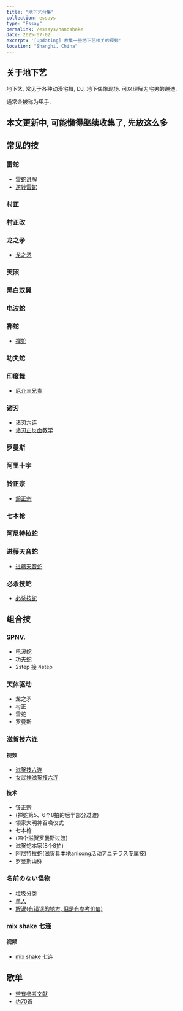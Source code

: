 ```yaml
---
title: "地下艺合集"
collection: essays
type: "Essay"
permalink: /essays/handshake
date: 2025-07-02
excerpt: '[Updating] 收集一些地下艺相关的视频'
location: "Shanghi, China"
---
```


## 关于地下艺

地下艺, 常见于各种动漫宅舞, DJ, 地下偶像现场. 可以理解为宅男的蹦迪.

通常会被称为甩手.

## 本文更新中, 可能懒得继续收集了, 先放这么多

## 常见的技

### 雷蛇

- [雷蛇讲解](https://www.bilibili.com/video/BV1pQc1efEWA)
- [逆转雷蛇](https://www.bilibili.com/video/BV1XbRSYBEUL)

### 村正

### 村正改

### 龙之矛

- [龙之矛](https://www.bilibili.com/video/BV1aG411d784)

### 天照

### 黑白双翼

### 电波蛇

### 禅蛇

- [禅蛇](https://www.bilibili.com/video/BV1Pt4y1R7FP)

### 功夫蛇

### 印度舞

- [厄介三兄贵](https://www.bilibili.com/video/BV1pG41117Kf)

### 诸刃

- [诸刃六连](https://www.bilibili.com/video/BV1TkHXerEAp)
- [诸刃正反面教学](https://www.bilibili.com/video/BV1UW41157DG)

### 罗曼斯

### 阿里十字

### 铃正宗

- [鈴正宗](https://www.bilibili.com/video/BV1w94y1b7oj)

### 七本枪

### 阿尼特拉蛇

### 进藤天音蛇

- [进藤天音蛇](https://www.bilibili.com/video/BV1Ud4y1A7Kk)

### 必杀技蛇

- [必杀技蛇](https://www.bilibili.com/video/BV1bNEqzJEt3)

## 组合技

### SPNV.

- 电波蛇
- 功夫蛇
- 2step 接 4step

### 天体驱动

- 龙之矛
- 村正
- 雷蛇
- 罗曼斯

### 滋贺技六连

#### 视频

- [滋贺技六连](https://www.bilibili.com/video/BV1kJ411F7LE)
- [女武神滋贺技六连](https://www.bilibili.com/video/BV1awwxesEYo)

#### 技术
- 铃正宗
- (禅蛇第5、6个8拍的后半部分过渡)
- 领家大明神召唤仪式
- 七本枪
- (四个滋贺罗曼斯过渡)
- 滋贺蛇本家(8个8拍)
- 阿尼特拉蛇(滋贺县本地anisong活动アニテラス专属技)
- 罗曼斯山脉

### 名前のない怪物

- [垃圾分类](https://www.bilibili.com/video/BV1c34y137nT)
- [单人](https://www.bilibili.com/video/BV11y5LzBExM)
- [解说(有错误的地方, 但是有参考价值)](https://www.bilibili.com/video/BV1GgNLz8EHm)

### mix shake 七连

#### 视频

- [mix shake 七连](https://www.bilibili.com/video/BV1zXXWYgEeQ)

## 歌单

- [带有参考文献](https://www.bilibili.com/video/BV1KSNtzHEJk)
- [约70首](https://www.bilibili.com/video/BV1J5T4zVEYY)


